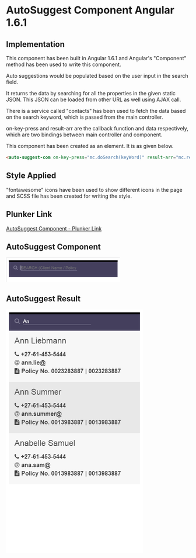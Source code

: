 # AutoSuggest Component Angular 1.6.1


## Implementation

This component has been built in Angular 1.6.1 and Angular's "Component" method has been used to write this component.

Auto suggestions would be populated based on the user input in the search field. 

It returns the data by searching for all the properties in the given static JSON. This JSON can be loaded from other URL as well using AJAX call.

There is a service called "contacts" has been used to fetch the data based on the search keyword, which is passed from the main controller.

on-key-press and result-arr are the callback function and data respectively, which are two bindings between main controller and component.

This component has been created as an element. It is as given below.
```HTML
<auto-suggest-com on-key-press="mc.doSearch(keyWord)" result-arr="mc.resultArr"></auto-suggest-com>

```

## Style Applied

"fontawesome" icons have been used to show different icons in the page and SCSS file has been created for writing the style.

## Plunker Link


[AutoSuggest Component - Plunker Link](https://plnkr.co/edit/5ffaNVgxwc6XCIc4n7th?p=preview) 

## AutoSuggest Component

![ScreenShot](search-com.png)

## AutoSuggest Result

![ScreenShot](search-com-result.png)


